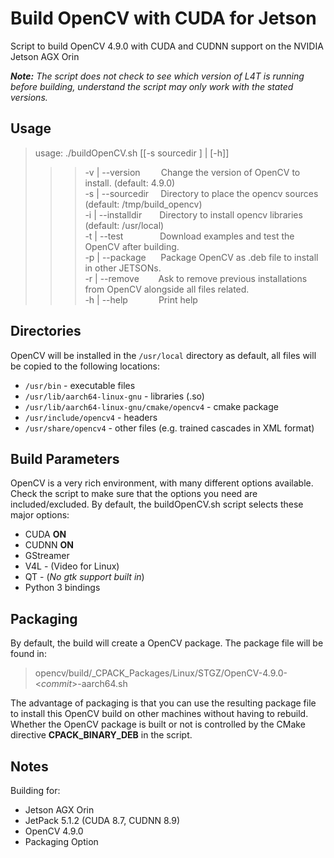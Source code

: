 # Build OpenCV with CUDA for Jetson

Script to build OpenCV 4.9.0 with CUDA and CUDNN support on the NVIDIA Jetson AGX Orin

***Note:** The script does not check to see which version of L4T is running before building, understand the script may only work with the stated versions.*

## Usage

> usage: ./buildOpenCV.sh [[-s sourcedir ] | [-h]]  
>>>-v | --version&ensp;&ensp;&ensp;&ensp;&thinsp;&thinsp;Change the version of OpenCV to install. (default: 4.9.0)  
>>>-s | --sourcedir&ensp;&thinsp;&ensp;&thinsp;Directory to place the opencv sources (default: /tmp/build_opencv)  
>>>-i | --installdir&ensp;&ensp;&ensp;&ensp;Directory to install opencv libraries (default: /usr/local)  
>>>-t | --test&ensp;&ensp;&ensp;&ensp;&ensp;&ensp;&ensp;&ensp;&thinsp;Download examples and test the OpenCV after building.  
>>>-p | --package&ensp;&ensp;&ensp;&thinsp;Package OpenCV as .deb file to install in other JETSONs.  
>>>-r | --remove&ensp;&ensp;&ensp;&ensp;&thinsp;Ask to remove previous installations from OpenCV alongside all files related.  
>>>-h | --help&ensp;&ensp;&ensp;&ensp;&ensp;&ensp;&ensp;Print help

## Directories

OpenCV will be installed in the `/usr/local` directory as default, all files will be copied to the following locations:

- `/usr/bin` - executable files
- `/usr/lib/aarch64-linux-gnu` - libraries (.so)
- `/usr/lib/aarch64-linux-gnu/cmake/opencv4` - cmake package
- `/usr/include/opencv4` - headers
- `/usr/share/opencv4` - other files (e.g. trained cascades in XML format)

## Build Parameters

OpenCV is a very rich environment, with many different options available. Check the script to make sure that the options you need are included/excluded. By default, the buildOpenCV.sh script selects these major options:

- CUDA **ON**
- CUDNN **ON**
- GStreamer
- V4L - (Video for Linux)
- QT - (*No gtk support built in*)
- Python 3 bindings

## Packaging

By default, the build will create a OpenCV package. The package file will be found in:
> opencv/build/_CPACK_Packages/Linux/STGZ/OpenCV-4.9.0-<*commit*>-aarch64.sh

The advantage of packaging is that you can use the resulting package file to install this OpenCV build on other machines without having to rebuild. Whether the OpenCV package is built or not is controlled by the CMake directive **CPACK_BINARY_DEB** in the script.

## Notes

Building for:

- Jetson AGX Orin
- JetPack 5.1.2 (CUDA 8.7, CUDNN 8.9)
- OpenCV 4.9.0
- Packaging Option
